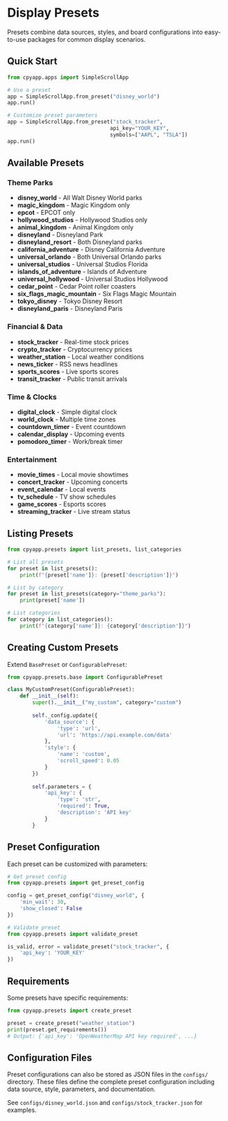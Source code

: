 # Display Presets

Presets combine data sources, styles, and board configurations into easy-to-use packages for common display scenarios.

## Quick Start

```python
from cpyapp.apps import SimpleScrollApp

# Use a preset
app = SimpleScrollApp.from_preset("disney_world")
app.run()

# Customize preset parameters
app = SimpleScrollApp.from_preset("stock_tracker", 
                                 api_key="YOUR_KEY",
                                 symbols=["AAPL", "TSLA"])
app.run()
```

## Available Presets

### Theme Parks
- **disney_world** - All Walt Disney World parks
- **magic_kingdom** - Magic Kingdom only
- **epcot** - EPCOT only
- **hollywood_studios** - Hollywood Studios only
- **animal_kingdom** - Animal Kingdom only
- **disneyland** - Disneyland Park
- **disneyland_resort** - Both Disneyland parks
- **california_adventure** - Disney California Adventure
- **universal_orlando** - Both Universal Orlando parks
- **universal_studios** - Universal Studios Florida
- **islands_of_adventure** - Islands of Adventure
- **universal_hollywood** - Universal Studios Hollywood
- **cedar_point** - Cedar Point roller coasters
- **six_flags_magic_mountain** - Six Flags Magic Mountain
- **tokyo_disney** - Tokyo Disney Resort
- **disneyland_paris** - Disneyland Paris

### Financial & Data
- **stock_tracker** - Real-time stock prices
- **crypto_tracker** - Cryptocurrency prices
- **weather_station** - Local weather conditions
- **news_ticker** - RSS news headlines
- **sports_scores** - Live sports scores
- **transit_tracker** - Public transit arrivals

### Time & Clocks
- **digital_clock** - Simple digital clock
- **world_clock** - Multiple time zones
- **countdown_timer** - Event countdown
- **calendar_display** - Upcoming events
- **pomodoro_timer** - Work/break timer

### Entertainment
- **movie_times** - Local movie showtimes
- **concert_tracker** - Upcoming concerts
- **event_calendar** - Local events
- **tv_schedule** - TV show schedules
- **game_scores** - Esports scores
- **streaming_tracker** - Live stream status

## Listing Presets

```python
from cpyapp.presets import list_presets, list_categories

# List all presets
for preset in list_presets():
    print(f"{preset['name']}: {preset['description']}")

# List by category
for preset in list_presets(category="theme_parks"):
    print(preset['name'])

# List categories
for category in list_categories():
    print(f"{category['name']}: {category['description']}")
```

## Creating Custom Presets

Extend `BasePreset` or `ConfigurablePreset`:

```python
from cpyapp.presets.base import ConfigurablePreset

class MyCustomPreset(ConfigurablePreset):
    def __init__(self):
        super().__init__("my_custom", category="custom")
        
        self._config.update({
            'data_source': {
                'type': 'url',
                'url': 'https://api.example.com/data'
            },
            'style': {
                'name': 'custom',
                'scroll_speed': 0.05
            }
        })
        
        self.parameters = {
            'api_key': {
                'type': 'str',
                'required': True,
                'description': 'API key'
            }
        }
```

## Preset Configuration

Each preset can be customized with parameters:

```python
# Get preset config
from cpyapp.presets import get_preset_config

config = get_preset_config("disney_world", {
    'min_wait': 30,
    'show_closed': False
})

# Validate preset
from cpyapp.presets import validate_preset

is_valid, error = validate_preset("stock_tracker", {
    'api_key': 'YOUR_KEY'
})
```

## Requirements

Some presets have specific requirements:

```python
from cpyapp.presets import create_preset

preset = create_preset("weather_station")
print(preset.get_requirements())
# Output: {'api_key': 'OpenWeatherMap API key required', ...}
```

## Configuration Files

Preset configurations can also be stored as JSON files in the `configs/` directory. These files define the complete preset configuration including data source, style, parameters, and documentation.

See `configs/disney_world.json` and `configs/stock_tracker.json` for examples.